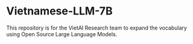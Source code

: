 # Vietnamese-LLM-7B
This repository is for the VietAI Research team to expand the vocabulary using Open Source Large Language Models.
